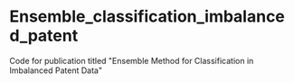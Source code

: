 # Ensemble_classification_imbalanced_patent
Code for publication titled "Ensemble Method for Classification in Imbalanced Patent Data"
